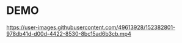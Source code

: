 
# DEMO
https://user-images.githubusercontent.com/49613928/152382801-978db41d-d00d-4422-8530-8bc15ad6b3cb.mp4

